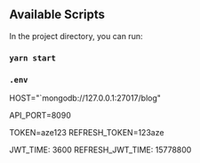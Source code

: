 ## Available Scripts

In the project directory, you can run:

### `yarn start`

### `.env`

HOST="`mongodb://127.0.0.1:27017/blog"

API_PORT=8090

TOKEN=aze123
REFRESH_TOKEN=123aze

JWT_TIME: 3600
REFRESH_JWT_TIME: 15778800